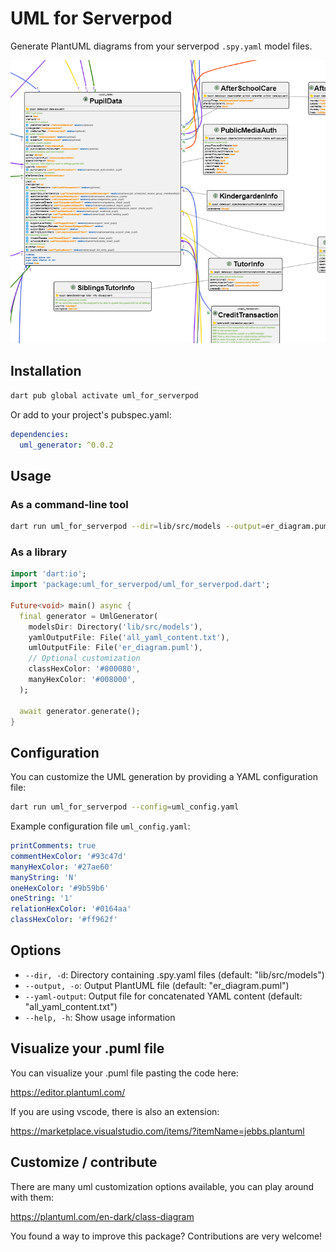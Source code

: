 


# UML for Serverpod

Generate PlantUML diagrams from your serverpod `.spy.yaml` model files.

![Example UML Diagram with Colored Arrows](https://github.com/dabblingwithcode/uml_for_serverpod/blob/main/images/diagram_color_arrows.png)

## Installation

```bash
dart pub global activate uml_for_serverpod
```

Or add to your project's pubspec.yaml:

```yaml
dependencies:
  uml_generator: ^0.0.2
```

## Usage

### As a command-line tool

```bash
dart run uml_for_serverpod --dir=lib/src/models --output=er_diagram.puml
```

### As a library

```dart
import 'dart:io';
import 'package:uml_for_serverpod/uml_for_serverpod.dart';

Future<void> main() async {
  final generator = UmlGenerator(
    modelsDir: Directory('lib/src/models'),
    yamlOutputFile: File('all_yaml_content.txt'),
    umlOutputFile: File('er_diagram.puml'),
    // Optional customization
    classHexColor: '#800080',
    manyHexColor: '#008000',
  );
  
  await generator.generate();
}
```
## Configuration

You can customize the UML generation by providing a YAML configuration file:

```bash
dart run uml_for_serverpod --config=uml_config.yaml
```

Example configuration file `uml_config.yaml`:

```yaml
printComments: true
commentHexColor: '#93c47d'
manyHexColor: '#27ae60'
manyString: 'N'
oneHexColor: '#9b59b6'
oneString: '1'
relationHexColor: '#0164aa'
classHexColor: '#ff962f'
```

## Options

- `--dir, -d`: Directory containing .spy.yaml files (default: "lib/src/models")
- `--output, -o`: Output PlantUML file (default: "er_diagram.puml")
- `--yaml-output`: Output file for concatenated YAML content (default: "all_yaml_content.txt")
- `--help, -h`: Show usage information


## Visualize your .puml file

You can visualize your .puml file pasting the code here:

https://editor.plantuml.com/

If you are using vscode, there is also an extension:

https://marketplace.visualstudio.com/items/?itemName=jebbs.plantuml


## Customize / contribute

There are many uml customization options available, you can play around with them:

https://plantuml.com/en-dark/class-diagram

You found a way to improve this package? Contributions are very welcome!
